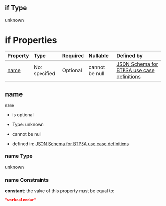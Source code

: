 ## if Type

unknown

# if Properties

| Property      | Type          | Required | Nullable       | Defined by                                                                                                                                                                                                          |
| :------------ | :------------ | :------- | :------------- | :------------------------------------------------------------------------------------------------------------------------------------------------------------------------------------------------------------------ |
| [name](#name) | Not specified | Optional | cannot be null | [JSON Schema for BTPSA use case definitions](btpsa-usecase-properties-services-items-allof-1-then-allof-116-if-properties-name.md "undefined#/properties/services/items/allOf/1/then/allOf/116/if/properties/name") |

## name



`name`

*   is optional

*   Type: unknown

*   cannot be null

*   defined in: [JSON Schema for BTPSA use case definitions](btpsa-usecase-properties-services-items-allof-1-then-allof-116-if-properties-name.md "undefined#/properties/services/items/allOf/1/then/allOf/116/if/properties/name")

### name Type

unknown

### name Constraints

**constant**: the value of this property must be equal to:

```json
"workcalendar"
```
